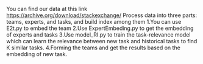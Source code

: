 You can find our data at this link https://archive.org/download/stackexchange/
Process data into three parts: teams, experts, and tasks, and build index among them
1.You can use E2t.py to embed the team
2.Use ExpertEmbeding.py to get the embedding of experts and tasks
3.Use model_RI.py to train the task-relevance model which can learn the relevance between new task and historical tasks to find K similar tasks.
4.Forming the teams and get the results based on the embedding of new task.
